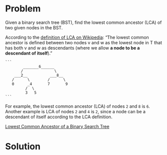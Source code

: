 
# Problem

Given a binary search tree (BST), find the lowest common ancestor (LCA) of two
given nodes in the BST.

According to the [definition of LCA on
Wikipedia](https://en.wikipedia.org/wiki/Lowest_common_ancestor): “The lowest
common ancestor is defined between two nodes v and w as the lowest node in T
that has both v and w as descendants (where we allow **a node to be a
descendant of itself**).”

    ```
            _______6______
           /              \
        ___2__          ___8__
       /      \        /      \
       0      _4       7       9
             /  \
             3   5
    ```

For example, the lowest common ancestor (LCA) of nodes `2` and `8` is `6`.
Another example is LCA of nodes `2` and `4` is `2`, since a node can be a
descendant of itself according to the LCA definition.



[Lowest Common Ancestor of a Binary Search Tree](https://leetcode.com/problems/lowest-common-ancestor-of-a-binary-search-tree)

# Solution



